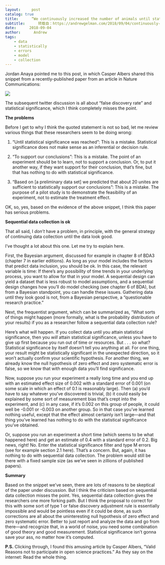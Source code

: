 ```yaml
---
layout:     post
catalog: true
title:      “We continuously increased the number of animals until statistical significance was reached to support our conclusions” . . . I think this is not so bad, actually!
subtitle:      转载自：https://andrewgelman.com/2018/09/04/continuously-increased-number-animals-statistical-significance-reached-support-conclusions-think-not-bad-actually-2/
date:      2018-09-04
author:      Andrew
tags:
    - data
    - statistically
    - errors
    - model
    - collection
---
```


Jordan Anaya pointed me to this post, in which Casper Albers shared this snippet from a recently-published paper from an article in Nature Communications:

![](https://andrewgelman.com/wp-content/uploads/2018/05/Screen-Shot-2018-05-02-at-5.33.47-PM-1024x222.png)


The subsequent twitter discussion is all about “false discovery rate” and statistical significance, which I think completely misses the point.

**The problems**

Before I get to why I think the quoted statement is not so bad, let me review various things that these researchers seem to be doing wrong:

1. “Until statistical significance was reached”: This is a mistake. Statistical significance does not make sense as an inferential or decision rule.

2. “To support our conclusions”: This is a mistake. The point of an experiment should be to learn, not to support a conclusion. Or, to put it another way, if they want support for their conclusion, that’s fine, but that has nothing to do with statistical significance.

3. “Based on [a preliminary data set] we predicted that about 20 unites are sufficient to statistically support our conclusions”: This is a mistake. The purpose of a pilot study is to demonstrate the feasibility of an experiment, not to estimate the treatment effect.

OK, so, yes, based on the evidence of the above snippet, I think this paper has serious problems.

**Sequential data collection is ok**

That all said, I *don’t* have a problem, in principle, with the general strategy of continuing data collection until the data look good.

I’ve thought a lot about this one. Let me try to explain here.

First, the Bayesian argument, discussed for example in chapter 8 of BDA3 (chapter 7 in earlier editions). As long as your model includes the factors that predict data inclusion, you should be ok. In this case, the relevant variable is time: If there’s any possibility of time trends in your underlying process, you want to allow for that in your model. A sequential design can yield a dataset that is less robust to model assumptions, and a sequential design changes how you’ll do model checking (see chapter 6 of BDA), but from a Bayesian standpoint, you can handle these issues. Gathering data until they look good is not, from a Bayesian perspective, a “questionable research practice.”

Next, the frequentist argument, which can be summarized as, “What sorts of things might happen (more formally, what is the probability distribution of your results) if you as a researcher follow a sequential data collection rule?

Here’s what will happen. If you collect data until you attain statistical significance, then you *will* attain statistical significance, unless you have to give up first because you run out of time or resources. But . . . so what? Statistical significance by itself doesn’t tell you anything at all. For one thing, your result might be statistically significant in the unexpected direction, so it won’t actually confirm your scientific hypothesis. For another thing, we already know the null hypothesis of zero effect and zero systematic error is false, so we know that with enough data you’ll find significance.

Now, suppose you run your experiment a really long time and you end up with an estimated effect size of 0.002 with a standard error of 0.001 (on some scale in which an effect of 0.1 is reasonably large). Then (a) you’d have to say whatever you’ve discovered is trivial, (b) it could easily be explained by some sort of measurement bias that’s crept into the experiment, and (c) in any case, if it’s 0.002 on this group of people, it could well be -0.001 or -0.003 on another group. So in that case you’ve learned nothing useful, except that the effect almost certainly isn’t large—and that thing you’ve learned has nothing to do with the statistical significance you’ve obtained.

Or, suppose you run an experiment a short time (which seems to be what happened here) and get an estimate of 0.4 with a standard error of 0.2. Big news, right! No. Enter the statistical significance filter and type M errors (see for example section 2.1 here). That’s a concern. But, again, it has nothing to do with sequential data collection. The problem would still be there with a fixed sample size (as we’ve seen in zillions of published papers).

**Summary**

Based on the snippet we’ve seen, there are lots of reasons to be skeptical of the paper under discussion. But I think the criticism based on sequential data collection misses the point. Yes, sequential data collection gives the researchers one more forking path. But I think the proposal to correct for this with some sort of type 1 or false discovery adjustment rule is essentially impossible and would be pointless even if it could be done, as such corrections are all about the uninteresting null hypothesis of zero effect and zero systematic error. Better to just report and analyze the data and go from there—and recognize that, in a world of noise, you need some combination of good theory and good measurement. Statistical significance isn’t gonna save your ass, no matter how it’s computed.

**P.S.** Clicking through, I found this amusing article by Casper Albers, “Valid Reasons not to participate in open science practices.” As they say on the internet: Read the whole thing.
